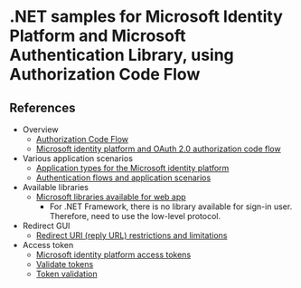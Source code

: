 # .NET samples for Microsoft Identity Platform and Microsoft Authentication Library, using Authorization Code Flow

## References

- Overview
  - [Authorization Code Flow](https://auth0.com/docs/get-started/authentication-and-authorization-flow/authorization-code-flow)
  - [Microsoft identity platform and OAuth 2.0 authorization code flow](https://docs.microsoft.com/en-us/azure/active-directory/develop/v2-oauth2-auth-code-flow)
- Various application scenarios
  - [Application types for the Microsoft identity platform](https://docs.microsoft.com/en-us/azure/active-directory/develop/v2-app-types)
  - [Authentication flows and application scenarios](https://docs.microsoft.com/en-us/azure/active-directory/develop/authentication-flows-app-scenarios)
- Available libraries
  - [Microsoft libraries available for web app](https://docs.microsoft.com/en-us/azure/active-directory/develop/reference-v2-libraries#web-application)
    - For .NET Framework, there is no library available for sign-in user. Therefore, need to use the low-level protocol.
- Redirect GUI
  - [Redirect URI (reply URL) restrictions and limitations](https://docs.microsoft.com/en-us/azure/active-directory/develop/reply-url)
- Access token
  - [Microsoft identity platform access tokens](https://docs.microsoft.com/en-us/azure/active-directory/develop/access-tokens)
  - [Validate tokens](https://docs.microsoft.com/en-us/azure/active-directory/develop/access-tokens#validate-tokens)
  - [Token validation](https://docs.microsoft.com/en-us/azure/active-directory/develop/scenario-protected-web-api-app-configuration#token-validation)
